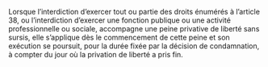 Lorsque l’interdiction d’exercer tout ou partie des droits énumérés à l’article 38, ou l’interdiction d’exercer une fonction publique ou une activité professionnelle ou sociale, accompagne une peine privative de liberté sans sursis, elle s’applique dès le commencement de cette peine et son exécution se poursuit, pour la durée fixée par la décision de condamnation, à compter du jour où la privation de liberté a pris fin.